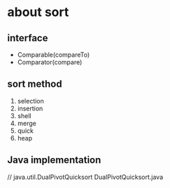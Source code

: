 # about sort

## interface

- Comparable(compareTo)
- Comparator(compare)

## sort method

1. selection
2. insertion
3. shell
4. merge
5. quick
6. heap

## Java implementation

// java.util.DualPivotQuicksort
DualPivotQuicksort.java
